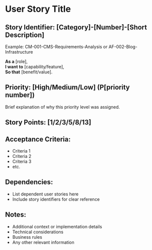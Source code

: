 # User Story Title

## Story Identifier: [Category]-[Number]-[Short Description]
Example: CM-001-CMS-Requirements-Analysis or AF-002-Blog-Infrastructure

**As a** [role],  
**I want to** [capability/feature],  
**So that** [benefit/value].

## Priority: [High/Medium/Low] (P[priority number])
Brief explanation of why this priority level was assigned.

## Story Points: [1/2/3/5/8/13]

## Acceptance Criteria:
- Criteria 1
- Criteria 2
- Criteria 3
- etc.

## Dependencies:
- List dependent user stories here
- Include story identifiers for clear reference

## Notes:
- Additional context or implementation details
- Technical considerations
- Business rules
- Any other relevant information
